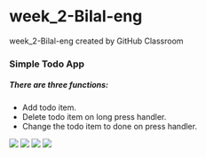 # week_2-Bilal-eng
week_2-Bilal-eng created by GitHub Classroom
<div>
<h3>Simple Todo App</h3>
<h5>There are three functions:</h5>
<ul>
  <li>Add todo item.</li>
  <li>Delete todo item on long press handler.</li>
  <li>Change the todo item to done on press handler.</li>
</ul>
<img src="/src/assets/main_page.png" />
<img src="/src/assets/todo_item.png" />
<img src="/src/assets/done_todos.png" />
<img src="/src/assets/popup_warning.png" />
</div>

